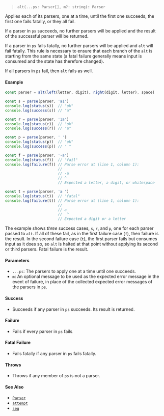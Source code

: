 <!--
 Copyright (c) 2020 Thomas J. Otterson
 
 This software is released under the MIT License.
 https://opensource.org/licenses/MIT
-->

> `alt(...ps: Parser[], m?: string): Parser`
> 
Applies each of its parsers, one at a time, until the first one succeeds, the first one fails fatally, or they all fail.

If a parser in `ps` succeeds, no further parsers will be applied and the result of the successful parser will be returned.

If a parser in `ps` fails fatally, no further parsers will be applied and `alt` will fail fatally. This rule is necessary to ensure that each branch of the `alt` is starting from the same state (a fatal failure generally means input is consumed and the state has therefore changed).

If all parsers in `ps` fail, then `alt` fails as well.

#### Example

```javascript
const parser = alt(left(letter, digit), right(digit, letter), space)

const s = parse(parser, 'a1')
console.log(status(s))  // "ok"
console.log(success(s)) // "a"

const r = parse(parser, '1a')
console.log(status(r))  // "ok"
console.log(success(r)) // "a"

const p = parse(parser, ' ')
console.log(status(p))  // "ok"
console.log(success(p)) // " "

const f = parse(parser, '-a')
console.log(status(f))  // "fail"
console.log(failure(f)) // Parse error at (line 1, column 1):
                        //
                        // -a
                        // ^
                        // Expected a letter, a digit, or whitespace

const t = parse(parser, 'a ')
console.log(status(t))  // "fatal"
console.log(failure(t)) // Parse error at (line 1, column 1):
                        //
                        // a 
                        //  ^
                        // Expected a digit or a letter
```

The example shows *three* success cases, `s`, `r`, and `p`, one for each parser passed to `alt`. If all of these fail, as in the first failure case (`f`), then failure is the result. In the second failure case (`t`), the first parser fails but consumes input as it does so, so `alt` is halted at that point without applying its second or third parsers. Fatal failure is the result.

#### Parameters

* `...ps`: The parsers to apply one at a time until one succeeds.
* `m`: An optional message to be used as the expected error message in the event of failure, in place of the collected expected error messages of the parsers in `ps`.

#### Success

* Succeeds if any parser in `ps` succeeds. Its result is returned.

#### Failure

* Fails if every parser in `ps` fails.

#### Fatal Failure

* Fails fatally if any parser in `ps` fails fatally.

#### Throws

* Throws if any member of `ps` is not a parser.

#### See Also

* [`Parser`](../types/parser.md)
* [`attempt`](attempt.md)
* [`seq`](seq.md)